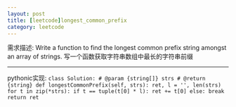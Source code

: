 ```yaml
---
layout: post
title: [leetcode]longest_common_prefix
category: leetcode
---
```

需求描述:
Write a function to find the longest common prefix string amongst an array of strings. 
写一个函数获取字符串数组中最长的字符串前缀

***
pythonic实现:
`class Solution:
    # @param {string[]} strs
    # @return {string}
    def longestCommonPrefix(self, strs):
        ret, l = '', len(strs)
        for t in zip(*strs):
            if t == tuple(t[0] * l):
                ret += t[0]
            else:
                break
        return ret`
